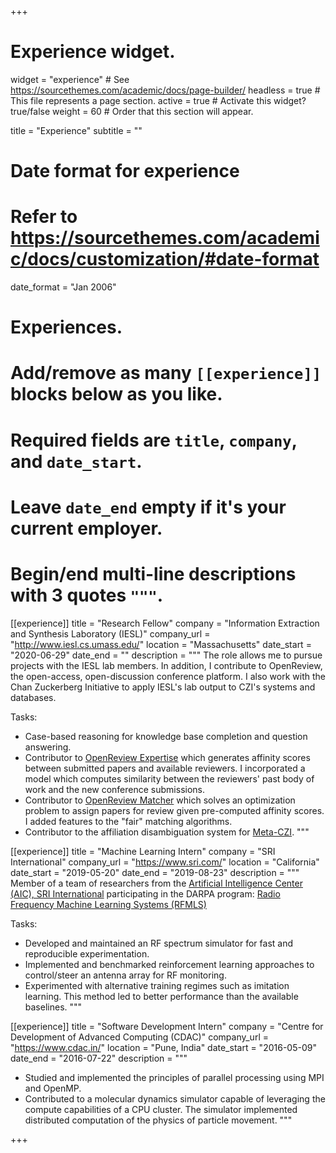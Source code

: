 +++
# Experience widget.
widget = "experience"  # See https://sourcethemes.com/academic/docs/page-builder/
headless = true  # This file represents a page section.
active = true  # Activate this widget? true/false
weight = 60  # Order that this section will appear.

title = "Experience"
subtitle = ""

# Date format for experience
#   Refer to https://sourcethemes.com/academic/docs/customization/#date-format
date_format = "Jan 2006"

# Experiences.
#   Add/remove as many `[[experience]]` blocks below as you like.
#   Required fields are `title`, `company`, and `date_start`.
#   Leave `date_end` empty if it's your current employer.
#   Begin/end multi-line descriptions with 3 quotes `"""`.
[[experience]]
  title = "Research Fellow"
  company = "Information Extraction and Synthesis Laboratory (IESL)"
  company_url = "http://www.iesl.cs.umass.edu/"
  location = "Massachusetts"
  date_start = "2020-06-29"
  date_end = ""
  description = """
  The role allows me to pursue projects with the IESL lab members. In addition, I contribute to OpenReview, the open-access, open-discussion conference platform. I also work with the Chan Zuckerberg Initiative to apply IESL's lab output to CZI's systems and databases.
  
  Tasks:

  * Case-based reasoning for knowledge base completion and question answering.
  * Contributor to [OpenReview Expertise](https://github.com/openreview/openreview-expertise) which generates affinity scores between submitted papers and available reviewers. I incorporated a model which computes similarity between the reviewers' past body of work and the new conference submissions.
  * Contributor to [OpenReview Matcher](https://github.com/openreview/openreview-matcher) which solves an optimization problem to assign papers for review given pre-computed affinity scores. I added features to the "fair" matching algorithms.
  * Contributor to the affiliation disambiguation system for [Meta-CZI](https://www.meta.org/).
  """

[[experience]]
  title = "Machine Learning Intern"
  company = "SRI International"
  company_url = "https://www.sri.com/"
  location = "California"
  date_start = "2019-05-20"
  date_end = "2019-08-23"
  description = """
  Member of a team of researchers from the [Artificial Intelligence Center (AIC), SRI International](https://www.sri.com/about/organization/information-computing-sciences/aic) participating in the DARPA program: [Radio Frequency Machine Learning Systems (RFMLS)](https://www.darpa.mil/program/radio-frequency-machine-learning-systems)
  
  Tasks:

  * Developed and maintained an RF spectrum simulator for fast and reproducible experimentation.
  * Implemented and benchmarked reinforcement learning approaches to control/steer an antenna array for RF monitoring.
  * Experimented with alternative training regimes such as imitation learning. This method led to better performance than the available baselines.
  """

[[experience]]
  title = "Software Development Intern"
  company = "Centre for Development of Advanced Computing (CDAC)"
  company_url = "https://www.cdac.in/"
  location = "Pune, India"
  date_start = "2016-05-09"
  date_end = "2016-07-22"
  description = """
  * Studied and implemented the principles of parallel processing using MPI and OpenMP.
  * Contributed to a molecular dynamics simulator capable of leveraging the compute capabilities of a CPU cluster. The simulator implemented distributed computation of the physics of particle movement.
  """

+++
